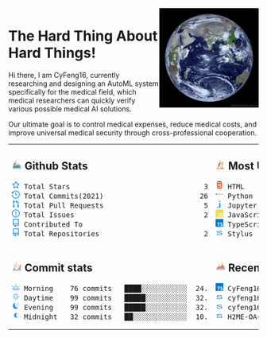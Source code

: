 <img align='right' src='https://github.com/CyFeng16/CyFeng16/blob/main/icons/EarthFromSpace.gif' width='200'>

# The Hard Thing About Hard Things!

Hi there, I am CyFeng16, currently researching and designing an AutoML system specifically for the medical field, which medical researchers can quickly verify various possible medical AI solutions. 

Our ultimate goal is to control medical expenses, reduce medical costs, and improve universal medical security through cross-professional cooperation.

<table style="table-layout:fixed;width: 100%;">
<tr>
<td style="width: 50%;" valign="top">

## <img src='https://github.com/CyFeng16/CyFeng16/blob/main/icons/jet-ski.svg' height="20px"> Github Stats

<!-- github stats starts -->
<pre>
<img src='https://github.com/CyFeng16/CyFeng16/blob/main/icons/total-star.svg' height='16px'> Total Stars                                39
<img src='https://github.com/CyFeng16/CyFeng16/blob/main/icons/total-commits.svg' height='16px'> Total Commits(2021)                       260
<img src='https://github.com/CyFeng16/CyFeng16/blob/main/icons/total-prs.svg' height='16px'> Total Pull Requests                        53
<img src='https://github.com/CyFeng16/CyFeng16/blob/main/icons/total-issue.svg' height='16px'> Total Issues                               27
<img src='https://github.com/CyFeng16/CyFeng16/blob/main/icons/contributed-to.svg' height='16px'> Contributed To                              4
<img src='https://github.com/CyFeng16/CyFeng16/blob/main/icons/contributed-to.svg' height='16px'> Total Repositories                         21
</pre>
<!-- github stats ends -->

</td>
<td style="width: 50%;" valign="top">

## <img src='https://github.com/CyFeng16/CyFeng16/blob/main/icons/sup.svg' height="20px"> Most Used Language

<!-- Most Used Language starts -->
<pre>
<img src='https://github.com/CyFeng16/CyFeng16/blob/main/icons/html-original-wordmark.svg' height='16px' width='16px'> HTML             ███████████░░░░░░░░░░  51.4%
<img src='https://github.com/CyFeng16/CyFeng16/blob/main/icons/python-original-wordmark.svg' height='16px' width='16px'> Python           █████░░░░░░░░░░░░░░░░  24.4%
<img src='https://github.com/CyFeng16/CyFeng16/blob/main/icons/jupyter notebook-original-wordmark.svg' height='16px' width='16px'> Jupyter Notebook ██░░░░░░░░░░░░░░░░░░░  11.3%
<img src='https://github.com/CyFeng16/CyFeng16/blob/main/icons/javascript-original-wordmark.svg' height='16px' width='16px'> JavaScript       █░░░░░░░░░░░░░░░░░░░░   6.4%
<img src='https://github.com/CyFeng16/CyFeng16/blob/main/icons/typescript-original-wordmark.svg' height='16px' width='16px'> TypeScript       █░░░░░░░░░░░░░░░░░░░░   5.4%
<img src='https://github.com/CyFeng16/CyFeng16/blob/main/icons/stylus-original-wordmark.svg' height='16px' width='16px'> Stylus           ░░░░░░░░░░░░░░░░░░░░░   1.1%
</pre>
<!-- Most Used Language ends -->

</td>
</tr>
<tr></tr>
<tr>
<td style="width: 50%;" valign="top">

## <img src='https://github.com/CyFeng16/CyFeng16/blob/main/icons/catamaran.svg' height='20px'> Commit stats

<!-- Commit stats starts -->
<pre>
<img src='https://github.com/CyFeng16/CyFeng16/blob/main/icons/morning.svg' height='16px'> Morning    76 commits   ████░░░░░░░░░░░  24.8%
<img src='https://github.com/CyFeng16/CyFeng16/blob/main/icons/daytime.svg' height='16px'> Daytime    99 commits   █████░░░░░░░░░░  32.4%
<img src='https://github.com/CyFeng16/CyFeng16/blob/main/icons/evening.svg' height='16px'> Evening    99 commits   █████░░░░░░░░░░  32.4%
<img src='https://github.com/CyFeng16/CyFeng16/blob/main/icons/midnight.svg' height='16px'> Midnight   32 commits   ██░░░░░░░░░░░░░  10.5%
</pre>
<!-- Commit stats ends -->

</td>
<td style="width: 50%;" valign="top">

## <img src='https://github.com/CyFeng16/CyFeng16/blob/main/icons/rafting.svg' height='20px'> Recent Pushed

<!-- Recent Pushed starts -->
<pre>
<img src='https://github.com/CyFeng16/CyFeng16/blob/main/icons/typescript-original-wordmark.svg' height='16px' width='16px'> CyFeng16(main)               1 files  7/31/2021
<img src='https://github.com/CyFeng16/CyFeng16/blob/main/icons/stylus-original-wordmark.svg' height='16px' width='16px'> cyfeng16.github.io(master)  631 files   7/1/2021
<img src='https://github.com/CyFeng16/CyFeng16/blob/main/icons/stylus-original-wordmark.svg' height='16px' width='16px'> cyfeng16.github.io(source)   1 files   7/1/2021
<img src='https://github.com/CyFeng16/CyFeng16/blob/main/icons/stylus-original-wordmark.svg' height='16px' width='16px'> H2ME-OA(master)              1 files  6/29/2021
</pre>
<!-- Recent Pushed ends -->
</td>
</tr>
</table>
